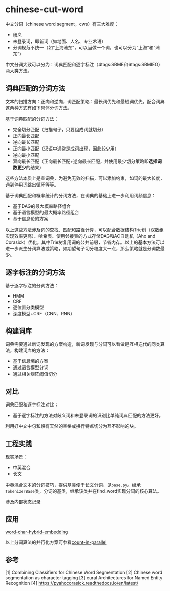 # chinese-cut-word

中文分词（chinese word segment，cws）有三大难度：
- 歧义
- 未登录词，即新词（如地面、人名、专业术语）
- 分词规范不统一（如“上海浦东”，可以当做一个词，也可以分为“上海”和“浦东”）

中文分词大致可以分为：词典匹配和逐字标注（4tags:SBME和6tags:SBMIEO）两大类方法。

## 词典匹配的分词方法

文本的扫描方向：正向和逆向，词匹配策略：最长词优先和最短词优先。配合词典这两种方式有如下具体分词方法。

基于词典匹配的分词方法：
- 完全切分匹配（扫描句子，只要组成词就切分）
- 正向最长匹配
- 逆向最长匹配
- 正向最小匹配（汉语中通常是成词出现，因此较少用）
- 逆向最小匹配
- 双向最长匹配（正向最长匹配+逆向最长匹配，并使用最少切分策略即**选择词数更少**的结果）

这些方法本质上是查词典，为避免无效的扫描，可以添加约束，如词的最大长度，遇到停用词跳出循环等等。

基于词典匹配和概率统计的分词方法，在词典的基础上进一步利用词频信息：
- 基于DAG的最大概率路径组合
- 基于语言模型的最大概率路径组合
- 基于信息论的方案

以上这些方法涉及词的查找、匹配和路径计算，可以配合数据结构Trie树（双数组实现效率更高）、哈希表、使用邻接表的方式存储DAG和AC自动机（Aho and Corasick）优化。其中Trie树复用词的公共前缀，节省内存。以上的基本方法可以进一步派生分词算法或策略，如期望句子切分粒度大一点，那么策略就是分词数最少。



## 逐字标注的分词方法

基于逐字标注的分词方法：
- HMM
- CRF
- 逐位置分类模型
- 深度模型+CRF（CNN、RNN）

## 构建词库

词典需要通过新词发现的方案构造，新词发现与分词可以看做是互相迭代的同类算法，构建词库的方法：
- 基于信息熵的方案
- 通过语言模型分词
- 通过相关矩阵阈值切分


## 对比

词典匹配和逐字标注对比：
- 基于逐字标注的方法对歧义词和未登录词的识别比单纯词典匹配的方法更好。

利用好中文中句和段有天然的空格或换行特点切分为互不影响的块。


## 工程实践

现实场景：
- 中英混合
- 长文

中英混合文本的分词技巧，提供基类便于长文分词，见`base.py`。继承`TokenizerBase`类，分词的基类，继承该类并在find_word实现分词的核心算法。

涉及内部状态记录


## 应用


[word-char-hybrid-embedding](https://github.com/allenwind/word-char-hybrid-embedding)

以上分词算法的并行化方案可参看[count-in-parallel](https://github.com/allenwind/count-in-parallel)


## 参考

[1] Combining Classifiers for Chinese Word Segmentation
[2] Chinese word segmentation as character tagging
[3] eural Architectures for Named Entity Recognition
[4] https://pyahocorasick.readthedocs.io/en/latest/
